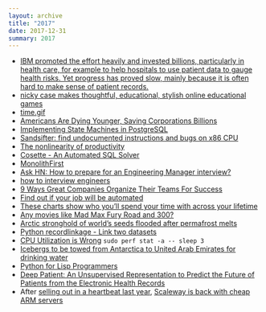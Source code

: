 ```yaml
---
layout: archive
title: "2017"
date: 2017-12-31
summary: 2017
---
```


* [IBM promoted the effort heavily and invested billions, particularly in health care, for example to help hospitals to use patient data to gauge health risks. Yet progress has proved slow, mainly because it is often hard to make sense of patient records.](https://www.economist.com/news/business/21730464-its-latest-quarterly-results-prompted-rally-its-shares-big-challenges-remain-ibm-lags)
* [nicky case makes thoughtful, educational, stylish online educational games](http://ncase.me/)
* [time.gif](https://news.ycombinator.com/item?id=14996715)
* [Americans Are Dying Younger, Saving Corporations Billions](https://www.bloomberg.com/news/articles/2017-08-08/americans-are-dying-younger-saving-corporations-billions)
* [Implementing State Machines in PostgreSQL](https://news.ycombinator.com/item?id=14890816)
* [Sandsifter: find undocumented instructions and bugs on x86 CPU](https://github.com/xoreaxeaxeax/sandsifter)
* [The nonlinearity of productivity](https://news.ycombinator.com/item?id=14824248)
* [Cosette - An Automated SQL Solver](http://cosette.cs.washington.edu/)
* [MonolithFirst](https://news.ycombinator.com/item?id=14778685)
* [Ask HN: How to prepare for an Engineering Manager interview?](https://news.ycombinator.com/item?id=14726130)
* [how to interview engineers](https://news.ycombinator.com/item?id=14638577)
* [9 Ways Great Companies Organize Their Teams For Success](https://www.fastcompany.com/3000584/9-ways-great-companies-organize-their-teams-success)
* [Find out if your job will be automated](https://www.bloomberg.com/graphics/2017-job-risk/)
* [These charts show who you’ll spend your time with across your lifetime](https://qz.com/1010901/the-data-prove-that-you-just-get-more-alone-from-the-age-of-40-onward/)
* [Any movies like Mad Max Fury Road and 300?](https://www.reddit.com/r/movies/comments/6c7789/any_movies_like_mad_max_fury_road_and_300/)
* [Arctic stronghold of world’s seeds flooded after permafrost melts](https://www.theguardian.com/environment/2017/may/19/arctic-stronghold-of-worlds-seeds-flooded-after-permafrost-melts)
* [Python recordlinkage - Link two datasets](http://recordlinkage.readthedocs.io/en/latest/notebooks/link_two_dataframes.html)
* [CPU Utilization is Wrong](http://www.brendangregg.com/blog/2017-05-09/cpu-utilization-is-wrong.html)
    `sudo perf stat -a -- sleep 3`
* [Icebergs to be towed from Antarctica to United Arab Emirates for drinking water](http://www.independent.co.uk/news/world/middle-east/uae-icebergs-drinking-water-from-antarctica-towed-united-arab-emirates-a7715561.html)
* [Python for Lisp Programmers](http://norvig.com/python-lisp.html)
* [Deep Patient: An Unsupervised Representation to Predict the Future of Patients from the Electronic Health Records](https://www.nature.com/articles/srep26094)
* After [selling out in a heartbeat last year](https://blog.scaleway.com/2015/11/03/scaleway-is-growing-too-fast-out-of-stock/), [Scaleway is back with cheap ARM servers](https://www.scaleway.com/pricing/)
